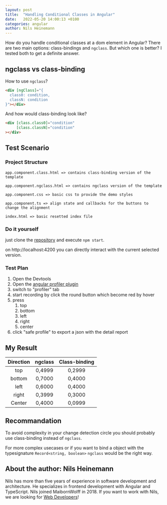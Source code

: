 ```yaml
---
layout: post
title:  "Handling Conditional Classes in Angular"
date:   2022-05-20 14:00:13 +0100
categories: angular
author: Nils Heinemann
---
```


How do you handle conditional classes at a dom element in Angular? There are two main options: class-bindings and `ngclass`. But which one is better?
I tested both to get a definite answer.

## ngclass vs class-binding

How to use `ngclass`?

```html
<div [ngClass]="{
  class0: condition,
  classN: condition
}"></div>
```

And how would class-binding look like?

```html
<div [class.class0]="condition"
     [class.classN]="condition"
></div>
```

## Test Scenario

### Project Structure

```
app.component.class.html => contains class-binding version of the template

app.component.ngclass.html => contains ngclass version of the template

app.component.css => basic css to provide the demo styles

app.component.ts => align state and callbacks for the buttons to change the alignment

index.html => basic resetted index file
```

### Do it yourself

just clone the [repository](https://github.com/SourceCodeBot/angular-class-binding-demo) and execute `npm start`.

on http://localhost:4200 you can directly interact with the current selected version.

### Test Plan

1. Open the Devtools
2. Open the [angular profiler plugin](https://chrome.google.com/webstore/detail/angular-devtools/ienfalfjdbdpebioblfackkekamfmbnh)
3. switch to "profiler" tab
4. start recording by click the round button which become red by hover
5. press 
   1. top
   2. bottom
   3. left
   4. right
   5. center
6. click "safe profile" to export a json with the detail report

## My Result


| Direction | ngclass | Class-binding |
| :-------: | :-----: | :-----------: |
|    top    | 0,4999  |    0,2999     |
|  bottom   | 0,7000  |    0,4000     |
|   left    | 0,6000  |    0,4000     |
|   right   | 0,3999  |    0,3000     |
|  Center   | 0,4000  |    0,0999     |


## Recommandation

To avoid complexity in your change detection circle you should probably use class-binding instead of `ngclass`.

For more complex usecases or if you want to bind a object with the typesignature `Record<string, boolean>` `ngclass` would be the right way.

## About the author: Nils Heinemann

Nils has more than five years of experience in software development and architecture. He specializes in frontend development with Angular and TypeScript. Nils joined MaibornWolff in 2018. If you want to work with Nils, we are looking for [Web Developers](https://www.maibornwolff.de/en/careers/job-vacancies/web-developer)!
